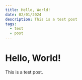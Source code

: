 ```yaml
---
title: Hello, World!
date: 02/01/2024
description: This is a test post
tags:
  - test
  - post
---
```

# Hello, World!

This is a test post.
